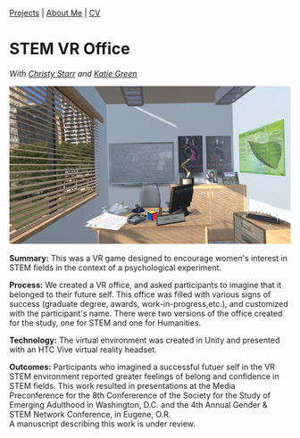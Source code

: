 [Projects](index.html) | [About Me](bio.html) | [CV](CV.html) 

# STEM VR Office 
*With [Christy Starr](https://www.researchgate.net/profile/Christine_Starr) and [Katie Green](http://www.katieagreen.com/)*

<div class="img-container">

<img src="STEM_VR.png">

<div markdown="1" >

**Summary:** This was a VR game designed to encourage women's interest in STEM fields in the context of a psychological experiment.

**Process:** We created a VR office, and asked participants to imagine that it belonged to their future self. This office was filled with various signs of success (graduate degree, awards, work-in-progress,etc.), and customized with the participant's name. There were two versions of the office created for the study, one for STEM and one for Humanities. 

**Technology:** The virtual environment was created in Unity and presented with an HTC Vive virtual reality headset. 

**Outcomes:** Participants who imagined a successful futuer self in the VR STEM environment reported greater feelings of belong and confidence in STEM fields. This work resulted in presentations at the Media Preconference for the 8th Confererence of the Society for the Study of Emerging Adulthood in Washington, D.C. and the 4th Annual Gender & STEM Network Conference, in Eugene, O.R. <br>
A manuscript describing this work is under review.

</div>

</div>
